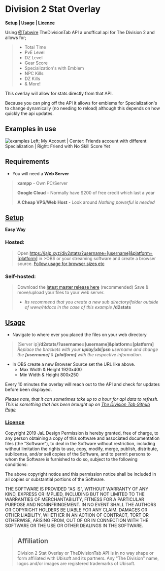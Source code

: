 # Division 2 Stat Overlay

**[Setup](#setup) | [Usage](#usage) | [Licence](#licence)**


Using [@Tabwire](https://github.com/Tabwire/TheDivisionTab-API) TheDivisionTab API a unoffical api for The Division 2 and allows for;

> - Total Time
> - PvE Level
> - DZ Level
> - Gear Score
> - Specialization's with Emblem 
> - NPC Kills
> - DZ Kills
> - & More!

This overlay will allow for stats directly from that API.

Because you can ping off the API it allows for emblems for Specialization's to change dynamically (no needing to reload) although this depends on how quickly the api updates.


## Examples in use
![examples](https://i.imgur.com/aQJy6jr.png)
Left; My Account | Center: Friends account with different Specialization | Right: Friend with No Skill Score Yet
## Requirements
 - You will need a **Web Server** 
>  **xampp** - Own PC/Server
>
>  **Google Cloud** - Normally have $200 of free credit which last a year
>
>  **A Cheap VPS/Web Host** - Look around  *Nothing powerful is needed*

## [Setup](#setup)

**Easy Way**
### Hosted: 
>Open https://jalp.xyz/div2stats/?username=[username]&platform=[platform] in >OBS or your streaming software and create a browser source. 
>[Follow usage for browser sizes etc](#usage)

### Self-hosted: 
>Download the [latest master release here](https://github.com/JaLDesign/Division-2-Stats-Overlay/archive/master.zip) (recommended)
>Save & move/upload your files to your web server.
>- *Its recommend that you create a new sub directory/folder outside of www/htdocs in the case of this example* **/d2stats**
 

## [Usage](#usage)

 - Navigate to where ever you placed the files on your web directory 
> [Server ip]**/d2stats/?username=[username]&platform=[platform]**
> *Replace the brackets with your **uplay**|**xbl**|**psn** username and change the **[username]** & **[platform]** with the respective information.*

- In OBS create a new Browser Source set the URL like above.
    - Max Width & Height 1920x400
    - Min Width & Height 800x250
   
Every 10 minutes the overlay will reach out to the API and check for updates before been displayed.

*Please note, that it can sometimes take up to a hour for api data to refresh. This is something that has been brought up on [The Division Tab Github Page](https://github.com/Tabwire/TheDivisionTab-API/issues/3)*

### [Licence](#licence)
Copyright 2019 JaL Design
Permission is hereby granted, free of charge, to any person obtaining a copy of this software and associated documentation files (the "Software"), to deal in the Software without restriction, including without limitation the rights to use, copy, modify, merge, publish, distribute, sublicense, and/or sell copies of the Software, and to permit persons to whom the Software is furnished to do so, subject to the following conditions:

The above copyright notice and this permission notice shall be included in all copies or substantial portions of the Software.

THE SOFTWARE IS PROVIDED "AS IS", WITHOUT WARRANTY OF ANY KIND, EXPRESS OR IMPLIED, INCLUDING BUT NOT LIMITED TO THE WARRANTIES OF MERCHANTABILITY, FITNESS FOR A PARTICULAR PURPOSE AND NONINFRINGEMENT. IN NO EVENT SHALL THE AUTHORS OR COPYRIGHT HOLDERS BE LIABLE FOR ANY CLAIM, DAMAGES OR OTHER LIABILITY, WHETHER IN AN ACTION OF CONTRACT, TORT OR OTHERWISE, ARISING FROM, OUT OF OR IN CONNECTION WITH THE SOFTWARE OR THE USE OR OTHER DEALINGS IN THE SOFTWARE.
> ## Affiliation
>    Division 2 Stat Overlay or TheDivisionTab API is in no way shape or form affiliated with Ubisoft and its partners. Any "The Division" name, logos and/or images are registered trademarks of Ubisoft.

